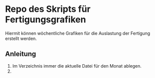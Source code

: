# Repo des Skripts für Fertigungsgrafiken 
Hiermit können wöchentliche Grafiken für die Auslastung der Fertigung erstellt werden.

## Anleitung
1. Im Verzeichnis immer die aktuelle Datei für den Monat ablegen.
2. 